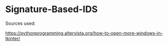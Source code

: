 # Signature-Based-IDS 




Sources used:

https://pythonprogramming.altervista.org/how-to-open-more-windows-in-tkinter/
